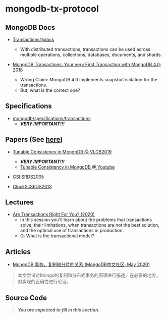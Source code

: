 ﻿# mongodb-tx-protocol

## MongoDB Docs
- [Transactions@docs](https://docs.mongodb.com/manual/core/transactions/)
  - With distributed transactions, transactions can be used 
    across multiple operations, collections, databases, documents, and shards.

- [MongoDB Transactions: Your very First Transaction with MongoDB 4.0; 2018](https://dzone.com/articles/mongodb-transactions-your-very-first-transaction-w)
  - Wrong Claim: MongoDB 4.0 implements snapshot isolation for the transactions.
  - But, what is the correct one?

## Specifications
- [mongodb/specifications/transactions](https://github.com/mongodb/specifications/tree/master/source/transactions)
  - ***VERY IMPORTANT!!!***

## Papers (See [here](https://github.com/hengxin/2020-ccf-tencent/tree/master/2020-ccf-tencent-projects/refs))
- [Tunable Consistency in MongoDB @ VLDB2019](http://www.vldb.org/pvldb/vol12/p2071-schultz.pdf)
  - ***VERY IMPORTANT!!!***
  - [Tunable Consistency in MongoDB @ Youtube](https://www.youtube.com/watch?v=x5UuQL9rA1c)

- [GSI:SRDS2005](https://github.com/hengxin/2020-ccf-tencent/blob/master/2020-ccf-tencent-projects/refs/SRDS2005%20Database%20Replication%20Using%20Generalized%20Snapshot%20Isolation.pdf)

- [ClockSI:SRDS2013](https://github.com/hengxin/2020-ccf-tencent/blob/master/2020-ccf-tencent-projects/refs/SRDS2013%20Clock-SI%20Snapshot%20Isolation%20for%20Partitioned%20Data%20Stores%20Using%20Loosely%20Synchronized%20Clocks.pdf)

## Lectures
- [Are Transactions Right For You? (2020)](https://www.mongodb.com/presentations/are-transactions-right-for-you-)
  - In this session you'll learn about the problems that transactions solve,
    their limitations, when transactions are not the best solution,
    and the optimal use of transactions in production.
  - Q: What is the transactional model?

## Articles
- [MongoDB 事务，复制和分片的关系 (MongoDB中文社区; May 2020)](https://mongoing.com/archives/38461)
> 本文尝试对Mongo的复制和分布式事务的原理进行描述，在必要的地方，对实现的正确性进行论证。

## Source Code
> ***You are expected to fill in this section.***